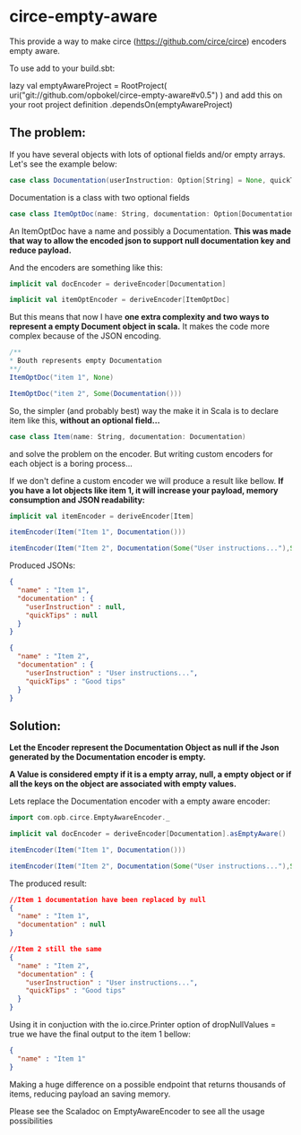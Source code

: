 # circe-empty-aware

This provide a way to make circe (https://github.com/circe/circe) encoders empty aware. 

To use add to your build.sbt:

lazy val emptyAwareProject = RootProject( uri("git://github.com/opbokel/circe-empty-aware#v0.5") )
and add this on your root project definition .dependsOn(emptyAwareProject)


## The problem:

If you have several objects with lots of optional fields and/or empty arrays. Let's see the example below:

```scala
case class Documentation(userInstruction: Option[String] = None, quickTips: Option[String] = None)
```

Documentation is a class with two optional fields


```scala
case class ItemOptDoc(name: String, documentation: Option[Documentation])
```

An ItemOptDoc have a name and possibly a Documentation. **This was made that way to allow the encoded json to support null documentation key and reduce payload.**

And the encoders are something like this:

```scala
implicit val docEncoder = deriveEncoder[Documentation]

implicit val itemOptEncoder = deriveEncoder[ItemOptDoc]
```

But this means that now I have **one extra complexity and two ways to represent a empty Document object in scala.** It makes the code more complex because of the JSON encoding. 

```scala
/**
* Bouth represents empty Documentation
**/
ItemOptDoc("item 1", None)

ItemOptDoc("item 2", Some(Documentation()))
```

So, the simpler (and probably best) way the make it in Scala is to declare item like this, **without an optional field...**

```scala
case class Item(name: String, documentation: Documentation)
```
and solve the problem on the encoder. But writing custom encoders for each object is a boring process...

If we don't define a custom encoder we will produce a result like bellow. **If you have a lot objects like item 1, it will increase your payload, memory consumption and JSON readability:**

```scala
implicit val itemEncoder = deriveEncoder[Item]

itemEncoder(Item("Item 1", Documentation()))

itemEncoder(Item("Item 2", Documentation(Some("User instructions..."),Some("Good tips"))))
```

Produced JSONs:

```json
{
  "name" : "Item 1",
  "documentation" : {
    "userInstruction" : null,
    "quickTips" : null
  }
}

{
  "name" : "Item 2",
  "documentation" : {
    "userInstruction" : "User instructions...",
    "quickTips" : "Good tips"
  }
}
```

## Solution:

**Let the Encoder represent the Documentation Object as null if the Json generated by the Documentation encoder is empty.**

**A Value is considered empty if it is a empty array, null, a empty object or if all the keys on the object are associated with empty values.**

Lets replace the Documentation encoder with a empty aware encoder:

```scala
import com.opb.circe.EmptyAwareEncoder._

implicit val docEncoder = deriveEncoder[Documentation].asEmptyAware()

itemEncoder(Item("Item 1", Documentation()))

itemEncoder(Item("Item 2", Documentation(Some("User instructions..."),Some("Good tips"))))
```

The produced result:

```json
//Item 1 documentation have been replaced by null 
{
  "name" : "Item 1",
  "documentation" : null
}

//Item 2 still the same
{
  "name" : "Item 2",
  "documentation" : {
    "userInstruction" : "User instructions...",
    "quickTips" : "Good tips"
  }
}
```

Using it in conjuction with the io.circe.Printer option of dropNullValues = true we have the final output to the item 1 bellow:

```json
{
  "name" : "Item 1"
}
```

Making a huge difference on a possible endpoint that returns thousands of items, reducing payload an saving memory.

Please see the Scaladoc on EmptyAwareEncoder to see all the usage possibilities


